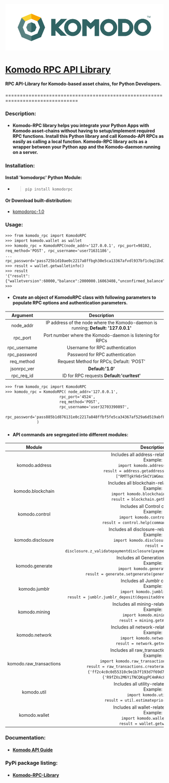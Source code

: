 ![Komodo_Logo](logo.png?raw=true)
# [Komodo RPC API Library](https://pypi.org/project/komodorpc/)

#### RPC API-Library for Komodo-based asset chains, for Python Developers.
===============================================================================
### Description:
- #### Komodo-RPC library helps you integrate your Python Apps with Komodo asset-chains without having to setup/implement required RPC functions. Install this Python library and call Komodo-API RPCs as easily as calling a local function. Komodo-RPC library acts as a wrapper between your Python app and the Komodo-daemon running on a server.
#####
### Installation:
#### Install 'komodorpc' Python Module:
  - > ` pip install komodorpc `

#### Or Download built-distribution:
- [komodorpc-1.0](https://pypi.org/project/komodorpc/#files)

### Usage:
``` {.sourceCode .python}
>>> from komodo_rpc import KomodoRPC
>>> import komodo.wallet as wallet
>>> komodo_rpc = KomodoRPC(node_addr='127.0.0.1', rpc_port=98102, req_method='POST', rpc_username='user71631186',
...                         rpc_password='pass725b1d10ae0c2217a8ffbgh30e5ca13367afvdl937bf1cbq11bd16f8a1e36d30')
>>> result = wallet.getwalletinfo()
>>> result
'{"result":{"walletversion":60000,"balance":2000000.16063408,"unconfirmed_balance":0.00000000,"immature_balance":0.00000000,"txcount":15,"keypoololdest":1561025064,"keypoolsize":101,"paytxfee":0.00000000,"seedfp":"7bd4d97c90d68f5921fee04e63168bd956d63346bf011c80d46e75b134385c"},"error":null,"id":"curltest"}\n'
>>> 
```
 - #### Create an object of **KomodoRPC** class with following parameters to populate RPC options and authentication parameters.
 |   Argument   |                                   Description                                   |
|:------------:|:-------------------------------------------------------------------------------:|
|   node_addr  | IP address of the node where the Komodo-daemon is running; **Default: '127.0.0.1'** |
|   rpc_port   |            Port number where the Komodo-daemon is listening for RPCs            |
| rpc_username |                         Username for RPC authentication                         |
| rpc_password |                         Password for RPC authentication                         |
|  req_method  |                     Request Method for RPCs; Default: 'POST'                    |
|  jsonrpc_ver |                              **Default:'1.0'**                                  |
|  rpc_req_id  |                     ID for RPC requests **Default:'curltest'**                  |

 ``` {.sourceCode .python}
 >>> from komodo_rpc import KomodoRPC
 >>> komodo_rpc = KomodoRPC( node_addr='127.0.0.1',
                         rpc_port='4524', 
                         req_method='POST', 
                         rpc_username='user32703390897', 
                         rpc_password='pass885b1d876131e0c2217a848ffbf5fe5ca34367af529a6d519abf8cbb5bd16f8a1e36d30'
               )
 ```
#####
- #### API commands are segregated into different modules:
|          Module         |                                                                                                                                                                               Description                                                                                                                                                                               |
|:-----------------------:|:-----------------------------------------------------------------------------------------------------------------------------------------------------------------------------------------------------------------------------------------------------------------------------------------------------------------------------------------------------------------------:|
|      komodo.address     |  Includes all address-related commands.<br> Example: <br> ```  import komodo.address as address ``` <br> ```  result = address.getaddressbalance(addresses=["RMTTgkYk6r5kCYiWGmoihdts61XZ"]) ```                                                                                                                                                                  |
|    komodo.blockchain    | Includes all blockchain-related commands.<br> Example: <br> ```  import komodo.blockchain as blockchain ``` <br> ```  result = blockchain.getbestblockhash() ```                                                                                                                                                                                                  |
|      komodo.control     | Includes all Control commands.<br>  Example: <br> ```   import komodo.control as control ``` <br> ```  result = control.help(command='getwalletinfo') ```                                                                                                                                                                                    |
|    komodo.disclosure    | Includes all disclosure-related commands. <br>  Example: <br> ```   import komodo.disclosure as disclosure``` <br> ```  result = disclosure.z_validatepaymentdisclosure(paymentdisclosure='zpd:76462047b6c204') ```                                                                                            |
|     komodo.generate     | Includes all Generation commands. <br>  Example:<br> ```   import komodo.generate as generate``` <br> ```  result = generate.setgenerate(generate=False, genproclimit=2) ```                                                                                                                                                                 |
|      komodo.jumblr      | Includes all Jumblr commands.<br>  Example: <br>   ``` import komodo.jumblr as jumblr``` <br> ```  result = jumblr.jumblr_deposit(depositaddress='RT4SUjG3QeGcedfpHtP5MhDeEGTA') ```                                                                                                                                                         |
|      komodo.mining      | Includes all mining-related commands. <br>  Example: <br> ```   import komodo.mining as mining``` <br> ```  result = mining.getmininginfo() ```                                                                                                                                                                                              |
|      komodo.network     | Includes all network-related commands. <br>  Example:<br> ```   import komodo.network as network``` <br> ``` result = network.getnetworkinfo() ```                                                                                                                                                                                                      |
| komodo.raw_transactions | Includes all raw_transactions commands. <br>  Example: <br> ```   import komodo.raw_transactions as raw_transactions``` <br> ```  result = raw_transactions.createrawtransaction(transactions={'ff2c4c0c0d55310c9e1b7f193d7f69d7a5b662fc610':0},amounts={'R9fZXs2M6YiTNCQKqgPC4mR4cE3VQkAGzW':0.001}) ``` |
|       komodo.util       | Includes all utility-related commands.<br>  Example: <br> ```   import komodo.util as util``` <br> ```  result = util.estimatepriority(num_blocks=2) ```                                                                                                                                                                                     |
|      komodo.wallet      | Includes all wallet-related commands. <br>  Example:<br> ```  import komodo.wallet as wallet``` <br> ```  result = wallet.getwalletinfo() ```                                                                                                                                                                                                                     |
#####
### Documentation:
- #### [Komodo API Guide](https://developers.komodoplatform.com/basic-docs/komodo-api/)
### PyPi package listing: 
- #### [Komodo-RPC-Library](https://pypi.org/project/komodorpc/)

